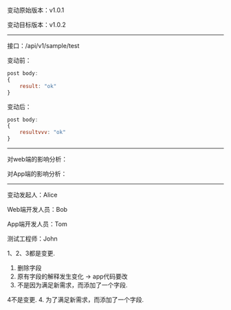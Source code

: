 
变动原始版本：v1.0.1


变动目标版本：v1.0.2

***

接口：/api/v1/sample/test


变动前：
```javascript
post body:
{
    result: "ok"
}
```

变动后：
```javascript
post body:
{
    resultvvv: "ok"
}
```

***

对web端的影响分析：


对App端的影响分析：


***


变动发起人：Alice


Web端开发人员：Bob


App端开发人员：Tom


测试工程师：John


1、2、3都是变更. 
1. 删除字段  
2. 原有字段的解释发生变化 -> app代码要改  
3. 不是因为满足新需求，而添加了一个字段. 
  
4不是变更. 
4. 为了满足新需求，而添加了一个字段. 

